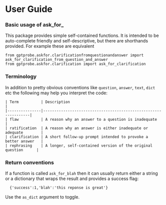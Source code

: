 # User Guide 

### Basic usage of ask_for_
This package provides simple self-contained functions. 
It is intended to be auto-complete friendly and self-descriptive, but there are
shorthands provided. For example these are equivalent

    from gptprobe.askfor.clarificationfromquestionandanswer import ask_for_clarification_from_question_and_answer
    from gptprobe.askfor.clarification import ask_for_clarification 




### Terminology
In addition to pretty obvious conventions like `question`, `answer`, `text`, `dict` etc the following may
help you interpret the code: 

    | Term          | Description                                                    |
    |---------------|----------------------------------------------------------------|
    | flaw          | A reason why an answer to a question is inadequate             |
    | ratification  | A reason why an answer is either inadequate or adequate        |
    | clarification | A short follow-up prompt intended to provoke a better answer   |
    | rephrasing    | A longer, self-contained version of the original question      |



### Return conventions 
If a function is called `ask_for_blah` then it can usually return either
a string or a dictionary that wraps the result and provides a success flag:

      {'success':1,'blah':'this reponse is great'}

Use the `as_dict` argument to toggle. 


